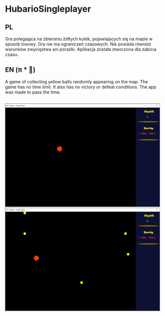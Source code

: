 # HubarioSingleplayer

## PL
Gra polegająca na zbieraniu żółtych kulek, pojawiajacych się na mapie w sposób losowy. Gra nie ma ograniczeń czasowych. Nie posiada również warunków zwycięstwa ani porażki. Aplikacja została stworzona dla zabicia czasu. 


## EN (π * 🚪)
A game of collecting yellow balls randomly appearing on the map. The game has no time limit. It also has no victory or defeat conditions. The app was made to pass the time.

##

![alt text](https://github.com/hunobi/HubarioSingleplayer/blob/main/portfolio_img/1.png?raw=true)
![alt text](https://github.com/hunobi/HubarioSingleplayer/blob/main/portfolio_img/2.png?raw=true)
